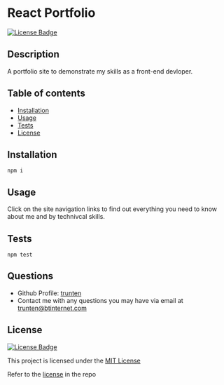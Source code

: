 # React Portfolio

[![License Badge](https://img.shields.io/badge/License-MIT-green.svg)](https://choosealicense.com/licenses/mit/)

## Description
A portfolio site to demonstrate my skills as a front-end devloper.

## Table of contents
- [Installation](#installation)
- [Usage](#usage)
- [Tests](#tests)
- [License](#license)

## Installation
```
npm i
```

## Usage
Click on the site navigation links to find out everything you need to know about me and by technivcal skills.



## Tests
```
npm test
```

## Questions
- Github Profile: [trunten](https://github.com/trunten)
- Contact me with any questions you may have via email at [trunten@btinternet.com](mailto:trunten@btinternet.com)

## License
[![License Badge](https://img.shields.io/badge/License-MIT-green.svg)](https://choosealicense.com/licenses/mit/)

This project is licensed under the [MIT License](https://choosealicense.com/licenses/mit/)

Refer to the [license](LICENSE) in the repo